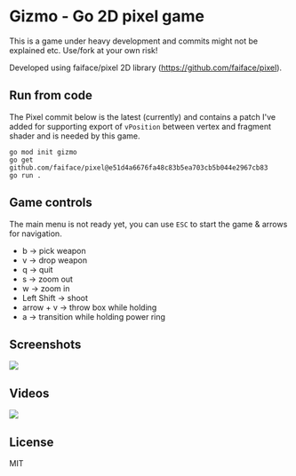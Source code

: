 # Gizmo - Go 2D pixel game
This is a game under heavy development and commits might not be explained etc. Use/fork at your own risk!

Developed using faiface/pixel 2D library (https://github.com/faiface/pixel).

## Run from code
The Pixel commit below is the latest (currently) and contains a patch I've added for supporting export of `vPosition` between vertex and fragment shader and is needed by this game.
```
go mod init gizmo
go get github.com/faiface/pixel@e51d4a6676fa48c83b5ea703cb5b044e2967cb83
go run .
``` 

## Game controls 

The main menu is not ready yet, you can use `ESC` to start the game & arrows for navigation.
- b -> pick weapon
- v -> drop weapon
- q -> quit
- s -> zoom out 
- w -> zoom in
- Left Shift -> shoot
- arrow + v -> throw box while holding
- a -> transition while holding power ring 

## Screenshots
![](https://raw.github.com/lallassu/gizmo/master/preview.png)

## Videos
[![](https://raw.github.com/lallassu/gizmo/master/videopreview.png)](https://youtu.be/6zcQvsf4R4Q)

## License
MIT
